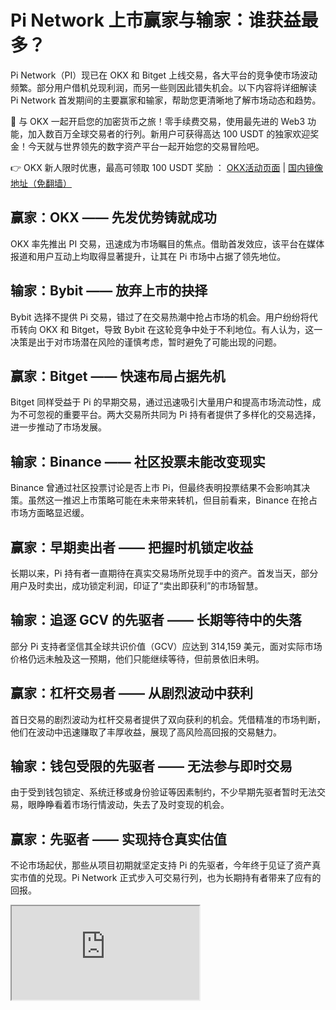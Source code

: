 # Pi Network 上市赢家与输家：谁获益最多？

Pi Network（PI）现已在 OKX 和 Bitget 上线交易，各大平台的竞争使市场波动频繁。部分用户借机兑现利润，而另一些则因此错失机会。以下内容将详细解读 Pi Network 首发期间的主要赢家和输家，帮助您更清晰地了解市场动态和趋势。

🚀 与 OKX 一起开启您的加密货币之旅！零手续费交易，使用最先进的 Web3 功能，加入数百万全球交易者的行列。新用户可获得高达 100 USDT 的独家欢迎奖金！今天就与世界领先的数字资产平台一起开始您的交易冒险吧。

👉 OKX 新人限时优惠，最高可领取 100 USDT 奖励 ： [OKX活动页面](https://bit.ly/OKXe) | [国内镜像地址（免翻墙）](https://bit.ly/okX)

## 赢家：OKX —— 先发优势铸就成功

OKX 率先推出 PI 交易，迅速成为市场瞩目的焦点。借助首发效应，该平台在媒体报道和用户互动上均取得显著提升，让其在 Pi 市场中占据了领先地位。

## 输家：Bybit —— 放弃上市的抉择

Bybit 选择不提供 Pi 交易，错过了在交易热潮中抢占市场的机会。用户纷纷将代币转向 OKX 和 Bitget，导致 Bybit 在这轮竞争中处于不利地位。有人认为，这一决策是出于对市场潜在风险的谨慎考虑，暂时避免了可能出现的问题。

## 赢家：Bitget —— 快速布局占据先机

Bitget 同样受益于 Pi 的早期交易，通过迅速吸引大量用户和提高市场流动性，成为不可忽视的重要平台。两大交易所共同为 Pi 持有者提供了多样化的交易选择，进一步推动了市场发展。

## 输家：Binance —— 社区投票未能改变现实

Binance 曾通过社区投票讨论是否上市 Pi，但最终表明投票结果不会影响其决策。虽然这一推迟上市策略可能在未来带来转机，但目前看来，Binance 在抢占市场方面略显迟缓。

## 赢家：早期卖出者 —— 把握时机锁定收益

长期以来，Pi 持有者一直期待在真实交易场所兑现手中的资产。首发当天，部分用户及时卖出，成功锁定利润，印证了“卖出即获利”的市场智慧。

## 输家：追逐 GCV 的先驱者 —— 长期等待中的失落

部分 Pi 支持者坚信其全球共识价值（GCV）应达到 314,159 美元，面对实际市场价格仍远未触及这一预期，他们只能继续等待，但前景依旧未明。

## 赢家：杠杆交易者 —— 从剧烈波动中获利

首日交易的剧烈波动为杠杆交易者提供了双向获利的机会。凭借精准的市场判断，他们在波动中迅速赚取了丰厚收益，展现了高风险高回报的交易魅力。

## 输家：钱包受限的先驱者 —— 无法参与即时交易

由于受到钱包锁定、系统迁移或身份验证等因素制约，不少早期先驱者暂时无法交易，眼睁睁看着市场行情波动，失去了及时变现的机会。

## 赢家：先驱者 —— 实现持仓真实估值

不论市场起伏，那些从项目初期就坚定支持 Pi 的先驱者，今年终于见证了资产真实市值的兑现。Pi Network 正式步入可交易行列，也为长期持有者带来了应有的回报。

<iframe src="https://bitpinas.substack.com/embed"></iframe>